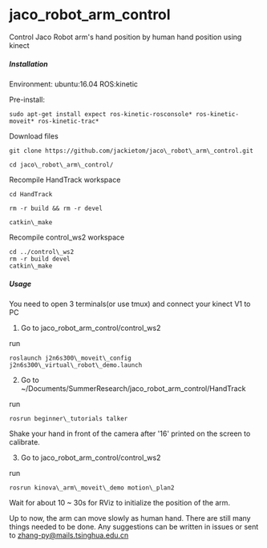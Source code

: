 # jaco\_robot\_arm\_control
Control Jaco Robot arm's hand position by human hand position using kinect

##### Installation

Environment: ubuntu:16.04 ROS:kinetic

Pre-install:

```sudo apt-get install expect ros-kinetic-rosconsole* ros-kinetic-moveit* ros-kinetic-trac*``` 

Download files

```
git clone https://github.com/jackietom/jaco\_robot\_arm\_control.git

cd jaco\_robot\_arm\_control/
```

Recompile HandTrack workspace

```
cd HandTrack

rm -r build && rm -r devel

catkin\_make
```

Recompile control\_ws2 workspace

```
cd ../control\_ws2 
rm -r build devel
catkin\_make
```
##### Usage

You need to open 3 terminals(or use tmux) and connect your kinect V1 to PC

1. Go to jaco\_robot\_arm\_control/control\_ws2 

run

```
roslaunch j2n6s300\_moveit\_config j2n6s300\_virtual\_robot\_demo.launch
```

2. Go to ~/Documents/SummerResearch/jaco\_robot\_arm\_control/HandTrack

run

```
rosrun beginner\_tutorials talker
```

Shake your hand in front of the camera after '16' printed on the screen to calibrate.

3. Go to jaco\_robot\_arm\_control/control\_ws2

run 

```
rosrun kinova\_arm\_moveit\_demo motion\_plan2
```

Wait for about 10 ~ 30s for RViz to initialize the position of the arm.

Up to now, the arm can move slowly as human hand. There are still many things needed to be done. Any suggestions can be written in issues or sent to zhang-py@mails.tsinghua.edu.cn

